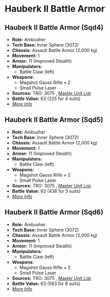 # Hauberk II Battle Armor 

## Hauberk II Battle Armor (Sqd4) 

- **Role:** Ambusher 
- **Tech Base:** Inner Sphere (3072) 
- **Chassis:** Assault Battle Armor (2,000 kg) 
- **Movement:** 1 
- **Armor:** 11 (Improved Stealth) 
- **Manipulators:** 
  - Battle Claw (left) 
- **Weapons:** 
  - Magshot Gauss Rifle × 2 
  - Small Pulse Laser 
- **Sources:** TRO: 3075 , [Master Unit List](http://masterunitlist.info/Unit/Details/4271) 
- **Battle Value:** 63 (325 for 4 suits) 
- [*More Info*](hauberk_ii_battle_armor/hauberk_ii_battle_armor_sqd4.md) 

## Hauberk II Battle Armor (Sqd5) 

- **Role:** Ambusher 
- **Tech Base:** Inner Sphere (3072) 
- **Chassis:** Assault Battle Armor (2,000 kg) 
- **Movement:** 1 
- **Armor:** 11 (Improved Stealth) 
- **Manipulators:** 
  - Battle Claw (left) 
- **Weapons:** 
  - Magshot Gauss Rifle × 2 
  - Small Pulse Laser 
- **Sources:** TRO: 3075 , [Master Unit List](http://masterunitlist.info/Unit/Details/8637) 
- **Battle Value:** 63 (438 for 5 suits) 
- [*More Info*](hauberk_ii_battle_armor/hauberk_ii_battle_armor_sqd5.md) 

## Hauberk II Battle Armor (Sqd6) 

- **Role:** Ambusher 
- **Tech Base:** Inner Sphere (3072) 
- **Chassis:** Assault Battle Armor (2,000 kg) 
- **Movement:** 1 
- **Armor:** 11 (Improved Stealth) 
- **Manipulators:** 
  - Battle Claw (left) 
- **Weapons:** 
  - Magshot Gauss Rifle × 2 
  - Small Pulse Laser 
- **Sources:** TRO: 3075 , [Master Unit List](http://masterunitlist.info/Unit/Details/9001) 
- **Battle Value:** 63 (563 for 6 suits) 
- [*More Info*](hauberk_ii_battle_armor/hauberk_ii_battle_armor_sqd6.md) 

